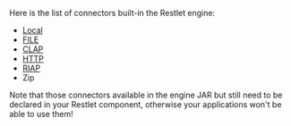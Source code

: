 Here is the list of connectors built-in the Restlet engine:

-   [Local](technical-resources/restlet-framework/guide/2.3/core/engine/internal-connectors/local "Local connectors")
-   [FILE](technical-resources/restlet-framework/guide/2.3/core/engine/internal-connectors/local "File connector")
-   [CLAP](technical-resources/restlet-framework/guide/2.3/core/engine/internal-connectors/clap "CLAP connector")
-   [HTTP](technical-resources/restlet-framework/guide/2.3/core/engine/internal-connectors/http "HTTP connector (internal)")
-   [RIAP](technical-resources/restlet-framework/guide/2.3/core/engine/internal-connectors/riap "Restlet Internal Access Protocol")
-   Zip

Note that those connectors available in the engine JAR but still need to
be declared in your Restlet component, otherwise your applications won't
be able to use them!
